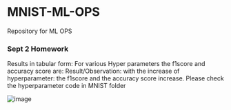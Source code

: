 # MNIST-ML-OPS
Repository for ML OPS
### Sept 2 Homework
<!--- add code that checks how metric(s) vary with the hyperparameter. Report your observations (graph or table form) along with some text as your explanation/conclusions to the README.md file -->
Results in tabular form:
For various Hyper parameters the  f1score   and   accuracy score are:
Result/Observation: with the increase of hyperparameter: the f1score and the accuracy score increase.
Please check the hyperparameter code in MNIST folder

![image](https://user-images.githubusercontent.com/26459890/132521632-779ffe0c-9787-448e-94c1-c3bb6f5fdacd.png)
